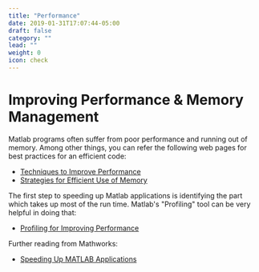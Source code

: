 ```yaml
---
title: "Performance"
date: 2019-01-31T17:07:44-05:00
draft: false
category: ""
lead: ""
weight: 0
icon: check
---
```


# Improving Performance & Memory Management

Matlab programs often suffer from poor performance and running out of
memory. Among other things, you can refer the following web pages for
best practices for an efficient code:

-   [Techniques to Improve
    Performance](http://www.mathworks.com/help/matlab/matlab_prog/techniques-for-improving-performance.html)
-   [Strategies for Efficient Use of
    Memory](http://www.mathworks.com/help/matlab/matlab_prog/strategies-for-efficient-use-of-memory.html)

The first step to speeding up Matlab applications is identifying the
part which takes up most of the run time. Matlab's "Profiling" tool can
be very helpful in doing that:

-   [Profiling for Improving
    Performance](http://www.mathworks.com/help/matlab/matlab_prog/profiling-for-improving-performance.html)

Further reading from Mathworks:

-   [Speeding Up MATLAB
    Applications](http://blogs.mathworks.com/loren/2008/06/25/speeding-up-matlab-applications/)

